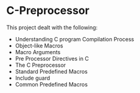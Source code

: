 # C-Preprocessor
This project dealt with the following:
* Understanding C program Compilation Process
* Object-like Macros
* Macro Arguments
* Pre Processor Directives in C
* The C Preprocessor
* Standard Predefined Macros
* Include guard
* Common Predefined Macros

